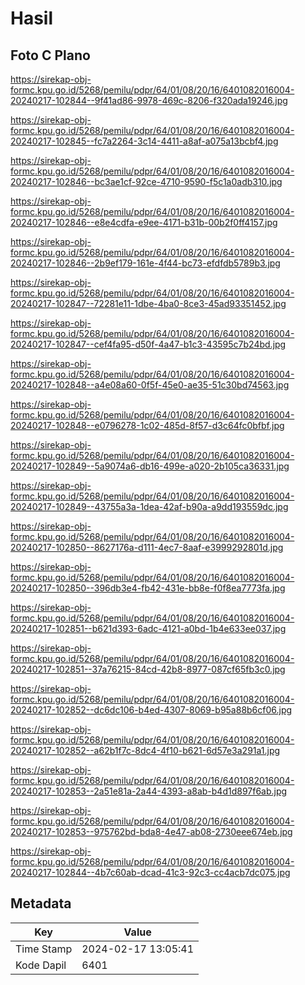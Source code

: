 # Hasil

## Foto C Plano

https://sirekap-obj-formc.kpu.go.id/5268/pemilu/pdpr/64/01/08/20/16/6401082016004-20240217-102844--9f41ad86-9978-469c-8206-f320ada19246.jpg

https://sirekap-obj-formc.kpu.go.id/5268/pemilu/pdpr/64/01/08/20/16/6401082016004-20240217-102845--fc7a2264-3c14-4411-a8af-a075a13bcbf4.jpg

https://sirekap-obj-formc.kpu.go.id/5268/pemilu/pdpr/64/01/08/20/16/6401082016004-20240217-102846--bc3ae1cf-92ce-4710-9590-f5c1a0adb310.jpg

https://sirekap-obj-formc.kpu.go.id/5268/pemilu/pdpr/64/01/08/20/16/6401082016004-20240217-102846--e8e4cdfa-e9ee-4171-b31b-00b2f0ff4157.jpg

https://sirekap-obj-formc.kpu.go.id/5268/pemilu/pdpr/64/01/08/20/16/6401082016004-20240217-102846--2b9ef179-161e-4f44-bc73-efdfdb5789b3.jpg

https://sirekap-obj-formc.kpu.go.id/5268/pemilu/pdpr/64/01/08/20/16/6401082016004-20240217-102847--72281e11-1dbe-4ba0-8ce3-45ad93351452.jpg

https://sirekap-obj-formc.kpu.go.id/5268/pemilu/pdpr/64/01/08/20/16/6401082016004-20240217-102847--cef4fa95-d50f-4a47-b1c3-43595c7b24bd.jpg

https://sirekap-obj-formc.kpu.go.id/5268/pemilu/pdpr/64/01/08/20/16/6401082016004-20240217-102848--a4e08a60-0f5f-45e0-ae35-51c30bd74563.jpg

https://sirekap-obj-formc.kpu.go.id/5268/pemilu/pdpr/64/01/08/20/16/6401082016004-20240217-102848--e0796278-1c02-485d-8f57-d3c64fc0bfbf.jpg

https://sirekap-obj-formc.kpu.go.id/5268/pemilu/pdpr/64/01/08/20/16/6401082016004-20240217-102849--5a9074a6-db16-499e-a020-2b105ca36331.jpg

https://sirekap-obj-formc.kpu.go.id/5268/pemilu/pdpr/64/01/08/20/16/6401082016004-20240217-102849--43755a3a-1dea-42af-b90a-a9dd193559dc.jpg

https://sirekap-obj-formc.kpu.go.id/5268/pemilu/pdpr/64/01/08/20/16/6401082016004-20240217-102850--8627176a-d111-4ec7-8aaf-e3999292801d.jpg

https://sirekap-obj-formc.kpu.go.id/5268/pemilu/pdpr/64/01/08/20/16/6401082016004-20240217-102850--396db3e4-fb42-431e-bb8e-f0f8ea7773fa.jpg

https://sirekap-obj-formc.kpu.go.id/5268/pemilu/pdpr/64/01/08/20/16/6401082016004-20240217-102851--b621d393-6adc-4121-a0bd-1b4e633ee037.jpg

https://sirekap-obj-formc.kpu.go.id/5268/pemilu/pdpr/64/01/08/20/16/6401082016004-20240217-102851--37a76215-84cd-42b8-8977-087cf65fb3c0.jpg

https://sirekap-obj-formc.kpu.go.id/5268/pemilu/pdpr/64/01/08/20/16/6401082016004-20240217-102852--dc6dc106-b4ed-4307-8069-b95a88b6cf06.jpg

https://sirekap-obj-formc.kpu.go.id/5268/pemilu/pdpr/64/01/08/20/16/6401082016004-20240217-102852--a62b1f7c-8dc4-4f10-b621-6d57e3a291a1.jpg

https://sirekap-obj-formc.kpu.go.id/5268/pemilu/pdpr/64/01/08/20/16/6401082016004-20240217-102853--2a51e81a-2a44-4393-a8ab-b4d1d897f6ab.jpg

https://sirekap-obj-formc.kpu.go.id/5268/pemilu/pdpr/64/01/08/20/16/6401082016004-20240217-102853--975762bd-bda8-4e47-ab08-2730eee674eb.jpg

https://sirekap-obj-formc.kpu.go.id/5268/pemilu/pdpr/64/01/08/20/16/6401082016004-20240217-102844--4b7c60ab-dcad-41c3-92c3-cc4acb7dc075.jpg


## Metadata

| Key        | Value               |
| ---------- | ------------------- |
| Time Stamp | 2024-02-17 13:05:41 |
| Kode Dapil | 6401                |



